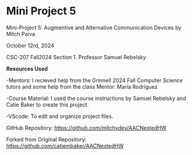 Mini Project 5 
==================

Mini-Project 5: Augmentive and Alternative Communication Devices by Mitch Paiva

October 12rd, 2024

CSC-207 Fall2024 Section 1.
Professor Samuel Rebelsky

**Resources Used**


-Mentors: I recieved help from the Grinnell 2024 Fall Computer Science tutors and some help from the class Mentor: Maria Rodriguez


-Course Material: I used the course instructions by Samuel Rebelsky and Catie Baker to create this project.


-VScode: To edit and organize project files.


GitHub Repository: https://github.com/mitchydev/AACNestedHW


Forked from Original Repository: https://github.com/catiembaker/AACNestedHW


